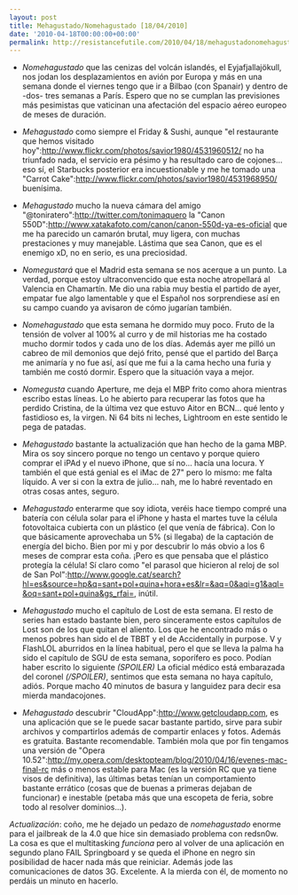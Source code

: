 ```yaml
---
layout: post
title: Mehagustado/Nomehagustado [18/04/2010]
date: '2010-04-18T00:00:00+00:00'
permalink: http://resistancefutile.com/2010/04/18/mehagustadonomehagustado-18042010/
---
```

-  *Nomehagustado* que las cenizas del volcán islandés, el Eyjafjallajökull, nos jodan los desplazamientos en avión por Europa y más en una semana donde el viernes tengo que ir a Bilbao (con Spanair) y dentro de -dos- tres semanas a París. Espero que no se cumplan las previsiones más pesimistas que vaticinan una afectación del espacio aéreo europeo de meses de duración.

- *Mehagustado* como siempre el Friday & Sushi, aunque "el restaurante que hemos visitado hoy":http://www.flickr.com/photos/savior1980/4531960512/ no ha triunfado nada, el servicio era pésimo y ha resultado caro de cojones... eso sí, el Starbucks posterior era incuestionable y me he tomado una "Carrot Cake":http://www.flickr.com/photos/savior1980/4531968950/ buenísima.

- *Mehagustado* mucho la nueva cámara del amigo "@toniratero":http://twitter.com/tonimaquero la "Canon 550D":http://www.xatakafoto.com/canon/canon-550d-ya-es-oficial que me ha parecido un camarón brutal, muy ligera, con muchas prestaciones y muy manejable. Lástima que sea Canon, que es el enemigo xD, no en serio, es una preciosidad. 

- *Nomegustará* que el Madrid esta semana se nos acerque a un punto. La verdad, porque estoy ultraconvencido que esta noche atropellará al Valencia en Chamartín. Me dio una rabia muy bestia el partido de ayer, empatar fue algo lamentable y que el Español nos sorprendiese así en su campo cuando ya avisaron de cómo jugarían también. 

- *Nomehagustado* que esta semana he dormido muy poco. Fruto de la tensión de volver al 100% al curro y de mil historias me ha costado mucho dormir todos y cada uno de los días. Además ayer me pilló un cabreo de mil demonios que dejó frito, pensé que el partido del Barça me animaría y no fue así, así que me fui a la cama hecho una furia y también me costó dormir. Espero que la situación vaya a mejor.

- *Nomegusta* cuando Aperture, me deja el MBP frito como ahora mientras escribo estas líneas. Lo he abierto para recuperar las fotos que ha perdido Cristina, de la última vez que estuvo Aitor en BCN... qué lento y fastidioso es, la virgen. Ni 64 bits ni leches, Lightroom en este sentido le pega de patadas.

- *Mehagustado* bastante la actualización que han hecho de la gama MBP. Mira os soy sincero porque no tengo un centavo y porque quiero comprar el iPAd y el nuevo iPhone, que sí no... hacía una locura. Y también el que está genial es el iMac de 27" pero lo mismo: me falta líquido. A ver si con la extra de julio... nah, me lo habré reventado en otras cosas antes, seguro.

- *Mehagustado* enterarme que soy idiota, veréis hace tiempo compré una batería con célula solar para el iPhone y hasta el martes tuve la célula fotovoltaica cubierta con un plástico (el que venía de fábrica). Con lo que básicamente aprovechaba un 5% (si llegaba) de la captación de energía del bicho. Bien por mi y por descubrir lo más obvio a los 6 meses de comprar esta coña. ¡Pero es que pensaba que el plástico protegía la célula! Sí claro como "el parasol que hicieron al reloj de sol de San Pol":http://www.google.cat/search?hl=es&source=hp&q=sant+pol+quina+hora+es&lr=&aq=0&aqi=g1&aql=&oq=sant+pol+quina&gs_rfai=, inútil.

- *Mehagustado* mucho el capítulo de Lost de esta semana. El resto de series han estado bastante bien, pero sinceramente estos capítulos de Lost son de los que quitan el aliento. Los que he encontrado más o menos pobres han sido el de TBBT y el de Accidentally in purpose. V y FlashLOL aburridos en la línea habitual, pero el que se lleva la palma ha sido el capítulo de SGU de esta semana, soporífero es poco. Podían haber escrito lo siguiente *(SPOILER)* La oficial médico está embarazada del coronel *(/SPOILER)*, sentimos que esta semana no haya capítulo, adiós. Porque macho 40 minutos de basura y languidez para decir esa mierda mandacojones.

- *Mehagustado* descubrir "CloudApp":http://www.getcloudapp.com, es una aplicación que se le puede sacar bastante partido, sirve para subir archivos y compartirlos además de compartir enlaces y fotos. Además es gratuita. Bastante recomendable. También mola que por fin tengamos una versión de "Opera 10.52":http://my.opera.com/desktopteam/blog/2010/04/16/evenes-mac-final-rc más o menos estable para Mac (es la versión RC que ya tiene visos de definitiva), las últimas betas tenían un comportamiento bastante errático (cosas que de buenas a primeras dejaban de funcionar) e inestable (petaba más que una escopeta de feria, sobre todo al resolver dominios...).

*Actualización*: coño, me he dejado un pedazo de *nomehagustado* enorme para el jailbreak de la 4.0 que hice sin demasiado problema con redsn0w. La cosa es que el multitasking *funciona* pero al volver de una aplicación en segundo plano FAIL Springboard y se queda el iPhone en negro sin posibilidad de hacer nada más que reiniciar. Además jode las comunicaciones de datos 3G. Excelente. A la mierda con él, de momento no perdáis un minuto en hacerlo.
